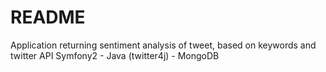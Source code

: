 # README #

Application returning sentiment analysis of tweet, based on keywords and twitter API
Symfony2 - Java (twitter4j) - MongoDB